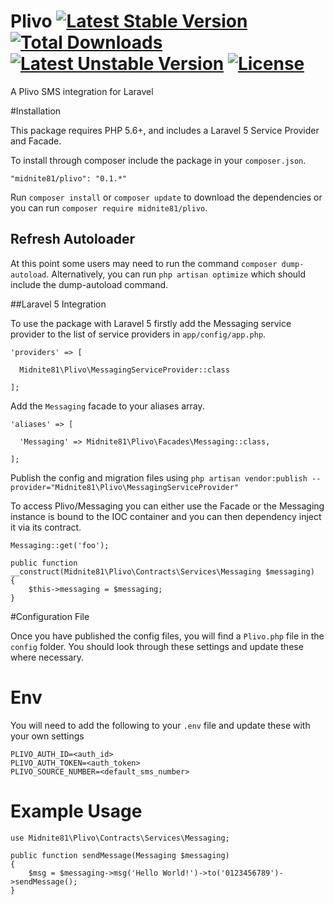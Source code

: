 # Plivo [![Latest Stable Version](https://poser.pugx.org/midnite81/plivo/version)](https://packagist.org/packages/midnite81/plivo) [![Total Downloads](https://poser.pugx.org/midnite81/plivo/downloads)](https://packagist.org/packages/midnite81/plivo) [![Latest Unstable Version](https://poser.pugx.org/midnite81/plivo/v/unstable)](https://packagist.org/packages/midnite81/plivo) [![License](https://poser.pugx.org/midnite81/plivo/license.svg)](https://packagist.org/packages/midnite81/plivo)
A Plivo SMS integration for Laravel

#Installation

This package requires PHP 5.6+, and includes a Laravel 5 Service Provider and Facade.

To install through composer include the package in your `composer.json`.

    "midnite81/plivo": "0.1.*"

Run `composer install` or `composer update` to download the dependencies or you can run `composer require midnite81/plivo`.

## Refresh Autoloader

At this point some users may need to run the command `composer dump-autoload`. Alternatively, you can run `php artisan optimize`
which should include the dump-autoload command.

##Laravel 5 Integration

To use the package with Laravel 5 firstly add the Messaging service provider to the list of service providers 
in `app/config/app.php`.

    'providers' => [

      Midnite81\Plivo\MessagingServiceProvider::class
              
    ];
    
Add the `Messaging` facade to your aliases array.

    'aliases' => [

      'Messaging' => Midnite81\Plivo\Facades\Messaging::class,
      
    ];
    
Publish the config and migration files using 
`php artisan vendor:publish --provider="Midnite81\Plivo\MessagingServiceProvider"`

To access Plivo/Messaging you can either use the Facade or the Messaging instance is bound to the IOC container and you can 
then dependency inject it via its contract.


    Messaging::get('foo');
    
    public function __construct(Midnite81\Plivo\Contracts\Services\Messaging $messaging)
    {
        $this->messaging = $messaging;
    }
    
#Configuration File

Once you have published the config files, you will find a `Plivo.php` file in the `config` folder. You should 
look through these settings and update these where necessary. 

# Env

You will need to add the following to your `.env` file and update these with your own settings

    PLIVO_AUTH_ID=<auth_id>
    PLIVO_AUTH_TOKEN=<auth_token>
    PLIVO_SOURCE_NUMBER=<default_sms_number>

# Example Usage

    use Midnite81\Plivo\Contracts\Services\Messaging;
    
    public function sendMessage(Messaging $messaging) 
    {
        $msg = $messaging->msg('Hello World!')->to('0123456789')->sendMessage(); 
    }
